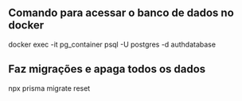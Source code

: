 ## Comando para acessar o banco de dados no docker
docker exec -it pg_container psql -U postgres -d authdatabase

## Faz migrações e apaga todos os dados
npx prisma migrate reset
